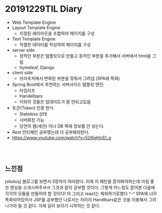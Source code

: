 # 20191229TIL Diary

- Web Template Engine
 - Layout Template Engine
   - 지정된 레이아웃을 조합하여 페이지를 구성
 - Text Template Engine
   - 적절한 데이터를 작성하여 페이지를 구성
 - server side
    - 정적인 부분은 템플릿으로 만들고 동적인 부분을 추가해서 서버에서 html을 그림
    - hymeleaf, Django
 - client side
    - 브라우저에서 변화된 부분을 맞춰서 그려냄 (SPA에 특화)
- Spring Boot에서 추천하는 서버사이드 템플릿 엔진:
   - 타임리프
   - Handelbars
   - 이외의 것들은 업데이트가 잘 안되고있음
- 토큰(Token) 인증 방식
  - Stateless 상태
  - 서버확장 가능 
  - 당연히 램(세션) 이나 DB 쪽에 정보를 안 넣는다.
- Rest 안티패턴 공부했는데 더 공부해야한다.
- https://www.youtube.com/watch?v=52i6gHnS1_g

 <br><br>

## **느낀점** <br>
jolodu님 블로그를 보면서 3장까지 따라왔다. 이제 이 패턴을 뜯어봐야하는데 마침 좋은 영상을 소개시켜주셔서 그것과 같이 공부할 것이다. 그렇게 어느정도 뜯어본 다음에 각각의 모듈을 만들어야 할 것이다! 아 그리고 react는 제외하기로했다 ^-^ SPA에 너무 특화되어있어서 JSP를 공부했던 나로서는 차라리 Handlbars같은 것을 이용해서 그려나가야 될 것 같다. 이제 길이 보이기 시작하는 것 같다.